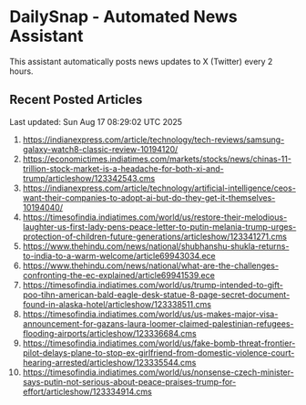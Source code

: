 # DailySnap - Automated News Assistant

This assistant automatically posts news updates to X (Twitter) every 2 hours.

## Recent Posted Articles

Last updated: Sun Aug 17 08:29:02 UTC 2025

1. https://indianexpress.com/article/technology/tech-reviews/samsung-galaxy-watch8-classic-review-10194120/
2. https://economictimes.indiatimes.com/markets/stocks/news/chinas-11-trillion-stock-market-is-a-headache-for-both-xi-and-trump/articleshow/123342543.cms
3. https://indianexpress.com/article/technology/artificial-intelligence/ceos-want-their-companies-to-adopt-ai-but-do-they-get-it-themselves-10194040/
4. https://timesofindia.indiatimes.com/world/us/restore-their-melodious-laughter-us-first-lady-pens-peace-letter-to-putin-melania-trump-urges-protection-of-children-future-generations/articleshow/123341271.cms
5. https://www.thehindu.com/news/national/shubhanshu-shukla-returns-to-india-to-a-warm-welcome/article69943034.ece
6. https://www.thehindu.com/news/national/what-are-the-challenges-confronting-the-ec-explained/article69941539.ece
7. https://timesofindia.indiatimes.com/world/us/trump-intended-to-gift-poo-tihn-american-bald-eagle-desk-statue-8-page-secret-document-found-in-alaska-hotel/articleshow/123338511.cms
8. https://timesofindia.indiatimes.com/world/us/us-makes-major-visa-announcement-for-gazans-laura-loomer-claimed-palestinian-refugees-flooding-airports/articleshow/123336684.cms
9. https://timesofindia.indiatimes.com/world/us/fake-bomb-threat-frontier-pilot-delays-plane-to-stop-ex-girlfriend-from-domestic-violence-court-hearing-arrested/articleshow/123335544.cms
10. https://timesofindia.indiatimes.com/world/us/nonsense-czech-minister-says-putin-not-serious-about-peace-praises-trump-for-effort/articleshow/123334914.cms
